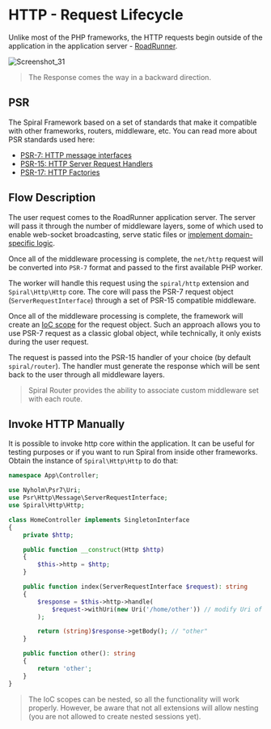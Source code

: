 # HTTP - Request Lifecycle
Unlike most of the PHP frameworks, the HTTP requests begin outside of the application in the application server - [RoadRunner](https://roadrunner.dev).

![Screenshot_31](https://user-images.githubusercontent.com/796136/67088146-1bd39c80-f1ad-11e9-9d5e-6b2499654395.png)

> The Response comes the way in a backward direction.

## PSR
The Spiral Framework based on a set of standards that make it compatible with other frameworks, routers, middleware, etc. You can read more about PSR standards used here:

- [PSR-7: HTTP message interfaces](https://www.php-fig.org/psr/psr-7/)
- [PSR-15: HTTP Server Request Handlers](https://www.php-fig.org/psr/psr-15/)
- [PSR-17: HTTP Factories](https://www.php-fig.org/psr/psr-17/)

## Flow Description
The user request comes to the RoadRunner application server. The server will pass it through the number of middleware
layers, some of which used to enable web-socket broadcasting, serve static files or [implement domain-specific logic](/http/golang.md).

Once all of the middleware processing is complete, the `net/http` request will be converted into `PSR-7` format and passed
to the first available PHP worker. 

The worker will handle this request using the `spiral/http` extension and `Spiral\Http\Http` core. The core will pass 
the PSR-7 request object (`ServerRequestInterface`) through a set of PSR-15 compatible middleware.
 
Once all of the middleware processing is complete, the framework will create an [IoC scope](/framework/scopes.md) for the request object.
Such an approach allows you to use PSR-7 request as a classic global object, while technically, it only exists during the user request.

The request is passed into the PSR-15 handler of your choice (by default `spiral/router`). The handler must generate the response
which will be sent back to the user through all middleware layers.

> Spiral Router provides the ability to associate custom middleware set with each route.

## Invoke HTTP Manually
It is possible to invoke http core within the application. It can be useful for testing purposes or if you want to run
Spiral from inside other frameworks. Obtain the instance of `Spiral\Http\Http` to do that:

```php
namespace App\Controller;

use Nyholm\Psr7\Uri;
use Psr\Http\Message\ServerRequestInterface;
use Spiral\Http\Http;

class HomeController implements SingletonInterface
{
    private $http;

    public function __construct(Http $http)
    {
        $this->http = $http;
    }

    public function index(ServerRequestInterface $request): string
    {
        $response = $this->http->handle(
            $request->withUri(new Uri('/home/other')) // modify Uri of current request
        );

        return (string)$response->getBody(); // "other"
    }

    public function other(): string
    {
        return 'other';
    }
}
```

> The IoC scopes can be nested, so all the functionality will work properly. However, be aware that not all extensions will
> allow nesting (you are not allowed to create nested sessions yet).
